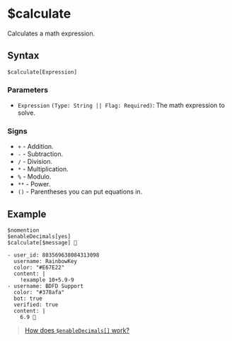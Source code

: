 # $calculate
Calculates a math expression.

## Syntax
```
$calculate[Expression]
```

### Parameters
- `Expression` `(Type: String || Flag: Required)`: The math expression to solve.

### Signs
- `+` - Addition.
- `-` - Subtraction.
- `/` - Division.
- `*` - Multiplication.
- `%` - Modulo.
- `**` - Power.
- `()` - Parentheses you can put equations in.

## Example
```
$nomention
$enableDecimals[yes]
$calculate[$message] 🧠
```

```discord yaml
- user_id: 803569638084313098
  username: RainbowKey
  color: "#E67E22"
  content: |
    !example 10+5.9-9
- username: BDFD Support
  color: "#378afa"
  bot: true
  verified: true
  content: |
    6.9 🧠
```

> [How does `$enableDecimals[]` work?](./enableDecimals.md)
